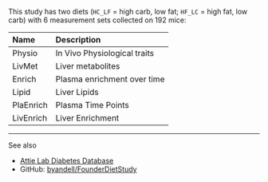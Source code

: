 This study has two diets (`HC_LF` = high carb, low fat; `HF_LC` = high
fat, low carb) with 6 measurement sets collected on 192 mice:

<table>
<thead>
<tr class="header">
<th style="text-align: left;">Name</th>
<th style="text-align: left;">Description</th>
</tr>
</thead>
<tbody>
<tr class="odd">
<td style="text-align: left;">Physio</td>
<td style="text-align: left;">In Vivo Physiological traits</td>
</tr>
<tr class="even">
<td style="text-align: left;">LivMet</td>
<td style="text-align: left;">Liver metabolites</td>
</tr>
<tr class="odd">
<td style="text-align: left;">Enrich</td>
<td style="text-align: left;">Plasma enrichment over time</td>
</tr>
<tr class="even">
<td style="text-align: left;">Lipid</td>
<td style="text-align: left;">Liver Lipids</td>
</tr>
<tr class="odd">
<td style="text-align: left;">PlaEnrich</td>
<td style="text-align: left;">Plasma Time Points</td>
</tr>
<tr class="even">
<td style="text-align: left;">LivEnrich</td>
<td style="text-align: left;">Liver Enrichment</td>
</tr>
</tbody>
</table>

<hr>

See also

-   [Attie Lab Diabetes Database](http://diabetes.wisc.edu/)
-   GitHub:
    [byandell/FounderDietStudy](https://github.com/byandell/FounderDietStudy)
